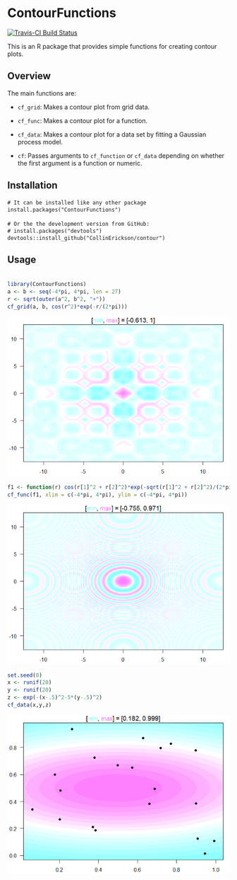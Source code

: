 
<!-- README.md is generated from README.Rmd. Please edit that file -->
ContourFunctions
================

[![Travis-CI Build Status](https://travis-ci.org/CollinErickson/contour.svg?branch=master)](https://travis-ci.org/CollinErickson/contour)

This is an R package that provides simple functions for creating contour plots.

Overview
--------

The main functions are:

-   `cf_grid`: Makes a contour plot from grid data.

-   `cf_func`: Makes a contour plot for a function.

-   `cf_data`: Makes a contour plot for a data set by fitting a Gaussian process model.

-   `cf`: Passes arguments to `cf_function` or `cf_data` depending on whether the first argument is a function or numeric.

Installation
------------

    # It can be installed like any other package
    install.packages("ContourFunctions")

    # Or the the development version from GitHub:
    # install.packages("devtools")
    devtools::install_github("CollinErickson/contour")

Usage
-----

``` r

library(ContourFunctions)
a <- b <- seq(-4*pi, 4*pi, len = 27)
r <- sqrt(outer(a^2, b^2, "+"))
cf_grid(a, b, cos(r^2)*exp(-r/(2*pi)))
```

![](tools/README-cf_grid-1.png)

``` r
f1 <- function(r) cos(r[1]^2 + r[2]^2)*exp(-sqrt(r[1]^2 + r[2]^2)/(2*pi))
cf_func(f1, xlim = c(-4*pi, 4*pi), ylim = c(-4*pi, 4*pi))
```

![](tools/README-cf_func-1.png)

``` r
set.seed(0)
x <- runif(20)
y <- runif(20)
z <- exp(-(x-.5)^2-5*(y-.5)^2)
cf_data(x,y,z)
```

![](tools/README-cf_data-1.png)
